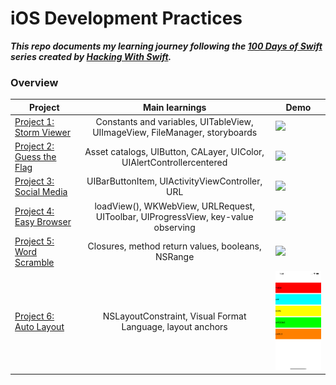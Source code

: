 # iOS Development Practices

***This repo documents my learning journey following the [100 Days of Swift](https://www.hackingwithswift.com/read) series created by [Hacking With Swift](https://www.hackingwithswift.com/).***

### Overview

| Project    | Main learnings | Demo | 
| ---------------- |:-------------:| --------- |
| [Project 1: Storm Viewer](https://www.hackingwithswift.com/read/1/overview) | Constants and variables, UITableView, UIImageView, FileManager, storyboards | <img width=150 src="https://github.com/qingqingqingli/iOS_practices/blob/main/demo/project1.gif">
| [Project 2: Guess the Flag](https://www.hackingwithswift.com/read/2/overview) | Asset catalogs, UIButton, CALayer, UIColor, UIAlertControllercentered | <img width=150 src="https://github.com/qingqingqingli/iOS_practices/blob/main/demo/project2.gif">
| [Project 3: Social Media](https://www.hackingwithswift.com/read/3/overview) | UIBarButtonItem, UIActivityViewController, URL | <img width=150 src="https://github.com/qingqingqingli/iOS_practices/blob/main/demo/project3.gif">
| [Project 4: Easy Browser](https://www.hackingwithswift.com/read/4/overview) | loadView(), WKWebView, URLRequest, UIToolbar, UIProgressView, key-value observing | <img width=150 src="https://github.com/qingqingqingli/iOS_practices/blob/main/demo/project4.gif">
| [Project 5: Word Scramble](https://www.hackingwithswift.com/read/5/overview) | Closures, method return values, booleans, NSRange | <img width=150 src="https://github.com/qingqingqingli/iOS_practices/blob/main/demo/project5.gif">
| [Project 6: Auto Layout](https://www.hackingwithswift.com/read/6/overview) | NSLayoutConstraint, Visual Format Language, layout anchors | <img width=150 src="https://github.com/qingqingqingli/iOS_practices/blob/main/demo/project6.png">